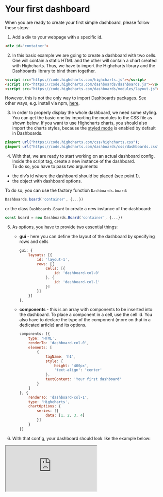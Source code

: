 Your first dashboard
===

When you are ready to create your first simple dashboard, please follow these steps:

1. Add a div to your webpage with a specific id.

```html
<div id="container">
```

2. In this basic example we are going to create a dashboard with two cells. One will contain a static HTML and the other will contain a chart created with Highcharts.
Thus, we have to import the Highcharts library and the Dashboards library to bind them together.

```html
<script src="https://code.highcharts.com/highcharts.js"></script>
<script src="https://code.highcharts.com/dashboards/dashboards.js"></script>
<script src="https://code.highcharts.com/dashboards/modules/layout.js"></script>
```

However, this is not the only way to import Dashboards packages. See other ways, e.g. install via npm, [here](https://www.highcharts.com/docs/dashboards/installation).

3. In order to properly display the whole dashboard, we need some styling. You can get the basic one by importing the modules to the CSS file as shown below.
If you want to use Highcharts charts, you should also import the charts styles, because the [styled mode](https://www.highcharts.com/docs/chart-design-and-style/custom-themes-in-styled-mode) is enabled by default in Dashboards.

```css
@import url("https://code.highcharts.com/css/highcharts.css");
@import url("https://code.highcharts.com/dashboards/css/dashboards.css");
```

4. With that, we are ready to start working on an actual dashboard config. Inside the script tag, create a new instance of the dashboard.  
To do so, you have to pass two arguments:  
* the div’s id where the dashboard should be placed (see point 1).
* the object with dashboard options.

To do so, you can use the factory function `Dashboards.board`:

```js
Dashboards.board('container', {...})
```

or the class `Dashboards.Board` to create a new instance of the dashboard:

```js
const board = new Dashboards.Board('container', {...})
```

5.  As options, you have to provide two essential things:
    * __gui__ - here you can define the layout of the dashboard by specifying rows and cells

        ```js
        gui: {
            layouts: [{
                id: 'layout-1',
                rows: [{
                    cells: [{
                        id: 'dashboard-col-0'
                    }, {
                        id: 'dashboard-col-1'
                    }]
                }]
            }]
        },
        ```

    * __components__ - this is an array with components to be inserted into the dashboard. To place a component in a cell, use the cell id. You also have to declare the type of the component (more on that in a dedicated article) and its options.

        ```js
        components: [{
            type: 'HTML',
            renderTo: 'dashboard-col-0',
            elements: [
                {
                    tagName: 'h1',
                    style: {
                        height: '400px',
                        'text-align': 'center'
                    },
                    textContent: 'Your first dashboard'
                }
            ]
        }, {
            renderTo: 'dashboard-col-1',
            type: 'Highcharts',
            chartOptions: {
                series: [{
                    data: [1, 2, 3, 4]
                }]
            }
        }]
        ```

6. With that config, your dashboard should look like the example below:

<iframe src="https://www.highcharts.com/samples/embed/dashboards/basic/your-first-dashboard" allow="fullscreen"></iframe>
